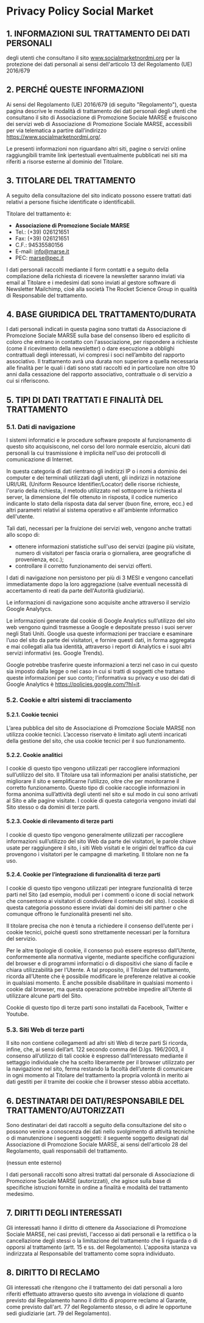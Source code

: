 # Privacy Policy Social Market

## 1. INFORMAZIONI SUL TRATTAMENTO DEI DATI PERSONALI

degli utenti che consultano il sito www.socialmarketnordmi.org per la protezione dei dati personali ai sensi dell'articolo 13 del Regolamento (UE) 2016/679

## 2. PERCHÉ QUESTE INFORMAZIONI

Ai sensi del Regolamento (UE) 2016/679 (di seguito "Regolamento"), questa pagina descrive le modalità di trattamento dei dati personali degli utenti che consultano il sito di Associazione di Promozione Sociale MARSE e fruiscono dei servizi web di Associazione di Promozione Sociale MARSE, accessibili per via telematica a partire dall’indirizzo https://www.socialmarketnordmi.org/.

Le presenti informazioni non riguardano altri siti, pagine o servizi online raggiungibili tramite link ipertestuali eventualmente pubblicati nei siti ma riferiti a risorse esterne al dominio del Titolare.

## 3. TITOLARE DEL TRATTAMENTO

A seguito della consultazione del sito indicato possono essere trattati dati relativi a persone fisiche identificate o identificabili.

Titolare del trattamento è:

- **Associazione di Promozione Sociale MARSE**
- Tel.: (+39) 026121651
- Fax: (+39) 026121651
- C.F.: 94535580156
- E-mail: info@marse.it
- PEC: marse@pec.it

I dati personali raccolti mediante il form contatti e a seguito della compilazione della richiesta di ricevere la newsletter saranno inviati via email al Titolare e i medesimi dati sono inviati al gestore software di Newsletter Mailchimp, cioè alla società The Rocket Science Group in qualità di Responsabile del trattamento.

## 4. BASE GIURIDICA DEL TRATTAMENTO/DURATA

I dati personali indicati in questa pagina sono trattati da Associazione di Promozione Sociale MARSE sulla base del consenso libero ed esplicito di coloro che entrano in contatto con l'associazione, per rispondere a richieste (come il ricevimento della newsletter) o dare esecuzione a obblighi contrattuali degli interessati, ivi compresi i soci nell’ambito del rapporto associativo. Il trattamento avrà una durata non superiore a quella necessaria alle finalità per le quali i dati sono stati raccolti ed in particolare non oltre 10 anni dalla cessazione del rapporto associativo, contrattuale o di servizio a cui si riferiscono.

## 5. TIPI DI DATI TRATTATI E FINALITÀ DEL TRATTAMENTO

### 5.1. Dati di navigazione

I sistemi informatici e le procedure software preposte al funzionamento di questo sito acquisiscono, nel corso del loro normale esercizio, alcuni dati personali la cui trasmissione è implicita nell'uso dei protocolli di comunicazione di Internet.

In questa categoria di dati rientrano gli indirizzi IP o i nomi a dominio dei computer e dei terminali utilizzati dagli utenti, gli indirizzi in notazione URI/URL (Uniform Resource Identifier/Locator) delle risorse richieste, l'orario della richiesta, il metodo utilizzato nel sottoporre la richiesta al server, la dimensione del file ottenuto in risposta, il codice numerico indicante lo stato della risposta data dal server (buon fine, errore, ecc.) ed altri parametri relativi al sistema operativo e all'ambiente informatico dell'utente.

Tali dati, necessari per la fruizione dei servizi web, vengono anche trattati allo scopo di:

- ottenere informazioni statistiche sull'uso dei servizi (pagine più visitate, numero di visitatori per fascia oraria o giornaliera, aree geografiche di provenienza, ecc.);
- controllare il corretto funzionamento dei servizi offerti.

I dati di navigazione non persistono per più di 3 MESI e vengono cancellati immediatamente dopo la loro aggregazione (salve eventuali necessità di accertamento di reati da parte dell'Autorità giudiziaria).

Le informazioni di navigazione sono acquisite anche attraverso il servizio Google Analytycs.

Le informazioni generate dal cookie di Google Analytics sull’utilizzo del sito web vengono quindi trasmesse a Google e depositate presso i suoi server negli Stati Uniti. Google usa queste informazioni per tracciare e esaminare l’uso del sito da parte dei visitatori, e fornire questi dati, in forma aggregata e mai collegati alla tua identità, attraverso i report di Analytics e i suoi altri servizi informativi (es. Google Trends).

Google potrebbe trasferire queste informazioni a terzi nel caso in cui questo sia imposto dalla legge o nel caso in cui si tratti di soggetti che trattano queste informazioni per suo conto; l’informativa su privacy e uso dei dati di Google Analytics è https://policies.google.com/?hl=it.

### 5.2. Cookie e altri sistemi di tracciamento

#### 5.2.1. Cookie tecnici

L’area pubblica del sito de Associazione di Promozione Sociale MARSE non utilizza cookie tecnici. L’accesso riservato è limitato agli utenti incaricati della gestione del sito, che usa cookie tecnici per il suo funzionamento.

#### 5.2.2. Cookie analitici

I cookie di questo tipo vengono utilizzati per raccogliere informazioni sull’utilizzo del sito. Il Titolare usa tali informazioni per analisi statistiche, per migliorare il sito e semplificarne l’utilizzo, oltre che per monitorarne il corretto funzionamento. Questo tipo di cookie raccoglie informazioni in forma anonima sull’attività degli utenti nel sito e sul modo in cui sono arrivati al Sito e alle pagine visitate. I cookie di questa categoria vengono inviati dal Sito stesso o da domini di terze parti.

#### 5.2.3. Cookie di rilevamento di terze parti

I cookie di questo tipo vengono generalmente utilizzati per raccogliere informazioni sull’utilizzo del sito Web da parte dei visitatori, le parole chiave usate per raggiungere il sito, i siti Web visitati e le origini del traffico da cui provengono i visitatori per le campagne di marketing. Il titolare non ne fa uso.

#### 5.2.4. Cookie per l’integrazione di funzionalità di terze parti

I cookie di questo tipo vengono utilizzati per integrare funzionalità di terze parti nel Sito (ad esempio, moduli per i commenti o icone di social network che consentono ai visitatori di condividere il contenuto del sito). I cookie di questa categoria possono essere inviati dai domini dei siti partner o che comunque offrono le funzionalità presenti nel sito.

Il titolare precisa che non è tenuta a richiedere il consenso dell’utente per i cookie tecnici, poiché questi sono strettamente necessari per la fornitura del servizio.

Per le altre tipologie di cookie, il consenso può essere espresso dall’Utente, conformemente alla normativa vigente, mediante specifiche configurazioni del browser e di programmi informatici o di dispositivi che siano di facile e chiara utilizzabilità per l’Utente. A tal proposito, il Titolare del trattamento, ricorda all’Utente che è possibile modificare le preferenze relative ai cookie in qualsiasi momento. È anche possibile disabilitare in qualsiasi momento i cookie dal browser, ma questa operazione potrebbe impedire all’Utente di utilizzare alcune parti del Sito.

Cookie di questo tipo di terze parti sono installati da Facebook, Twitter e Youtube.

### 5.3. Siti Web di terze parti

Il sito non contiene collegamenti ad altri siti Web di terze parti
Si ricorda, infine, che, ai sensi dell’art. 122 secondo comma del D.lgs. 196/2003, il consenso all’utilizzo di tali cookie è espresso dall’interessato mediante il settaggio individuale che ha scelto liberamente per il browser utilizzato per la navigazione nel sito, ferma restando la facoltà dell’utente di comunicare in ogni momento al Titolare del trattamento la propria volontà in merito ai dati gestiti per il tramite dei cookie che il browser stesso abbia accettato.

## 6. DESTINATARI DEI DATI/RESPONSABILE DEL TRATTAMENTO/AUTORIZZATI

Sono destinatari dei dati raccolti a seguito della consultazione del sito o possono venire a conoscenza dei dati nello svolgimento di attività tecniche o di manutenzione i seguenti soggetti: il seguente soggetto designati dal Associazione di Promozione Sociale MARSE, ai sensi dell'articolo 28 del Regolamento, quali responsabili del trattamento.

(nessun ente esterno)

I dati personali raccolti sono altresì trattati dal personale di Associazione di Promozione Sociale MARSE (autorizzati), che agisce sulla base di specifiche istruzioni fornite in ordine a finalità e modalità del trattamento medesimo.

## 7. DIRITTI DEGLI INTERESSATI

Gli interessati hanno il diritto di ottenere da Associazione di Promozione Sociale MARSE, nei casi previsti, l'accesso ai dati personali e la rettifica o la cancellazione degli stessi o la limitazione del trattamento che li riguarda o di opporsi al trattamento (artt. 15 e ss. del Regolamento). L'apposita istanza va indirizzata al Responsabile del trattamento come sopra individuato.

## 8. DIRITTO DI RECLAMO

Gli interessati che ritengono che il trattamento dei dati personali a loro riferiti effettuato attraverso questo sito avvenga in violazione di quanto previsto dal Regolamento hanno il diritto di proporre reclamo al Garante, come previsto dall'art. 77 del Regolamento stesso, o di adire le opportune sedi giudiziarie (art. 79 del Regolamento).
